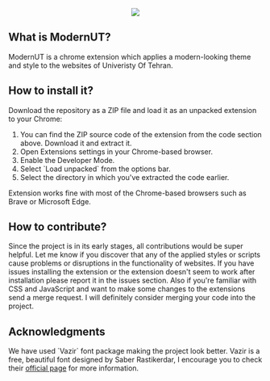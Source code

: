 <p align="center">
	<img src="https://raw.githubusercontent.com/devdana/ModernUT/main/icon128.png"/>
</p>
</b>
<h2>What is ModernUT?</h2>
ModernUT is a chrome extension which applies a modern-looking theme and style to the websites of Univeristy Of Tehran.
<h2>How to install it?</h2>
Download the repository as a ZIP file and load it as an unpacked extension to your Chrome:
<ol>
	<li>You can find the ZIP source code of the extension from the code section above. Download it and extract it.</li>
	<li>Open Extensions settings in your Chrome-based browser.</li>
	<li>Enable the Developer Mode.</li>
	<li>Select `Load unpacked` from the options bar.</li>
	<li>Select the directory in which you've extracted the code earlier.</li>
</ol>
Extension works fine with most of the Chrome-based browsers such as Brave or Microsoft Edge.
<h2>How to contribute?</h2>
<p>Since the project is in its early stages, all contributions would be super helpful. Let me know if you discover that any of the applied styles or scripts cause problems or disruptions in the functionality of websites. If you have issues installing the extension or the extension doesn't seem to work after installation please report it in the issues section. Also if you're familiar with CSS and JavaScript and want to make some changes to the extensions send a merge request. I will definitely consider merging your code into the project.</p>
<h2>Acknowledgments</h2>
<p>We have used `Vazir` font package making the project look better. Vazir is a free, beautiful font designed by Saber Rastikerdar, I encourage you to check their <a href="https://rastikerdar.github.io/vazir-font/">official page</a> for more information.
